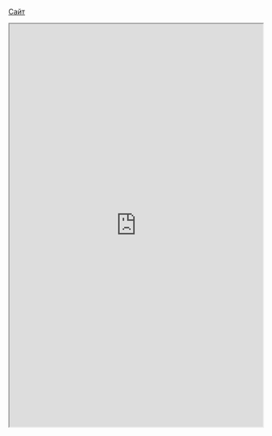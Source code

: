 [Сайт](http://developer.alexanderklimov.ru/android/kotlin/)

<iframe 
		height = 800
		width = 100%
		padding = 0 0
		marging = 0 0
		src = "https://www.youtube.com/channel/UCPz3xmUpIbo8jooCtV_vMNw"></iframe>


